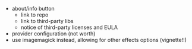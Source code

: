 * about/info button
    * link to repo
    * link to third-party libs
    * notice of third-party licenses and EULA
* provider configuration (not worth)
* use imagemagick instead, allowing for other effects options (vignette!!)
